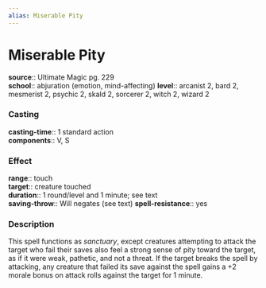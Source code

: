 ```yaml
---
alias: Miserable Pity
---
```


# Miserable Pity 

**source**:: Ultimate Magic pg. 229  
**school**:: abjuration (emotion, mind-affecting)
**level**:: arcanist 2, bard 2, mesmerist 2, psychic 2, skald 2, sorcerer 2, witch 2, wizard 2

### Casting 

**casting-time**:: 1 standard action  
**components**:: V, S

### Effect 

**range**:: touch  
**target**:: creature touched  
**duration**:: 1 round/level and 1 minute; see text  
**saving-throw**:: Will negates (see text)
**spell-resistance**:: yes

### Description 

This spell functions as *sanctuary*, except creatures attempting to attack the target who fail their saves also feel a strong sense of pity toward the target, as if it were weak, pathetic, and not a threat. If the target breaks the spell by attacking, any creature that failed its save against the spell gains a +2 morale bonus on attack rolls against the target for 1 minute.
